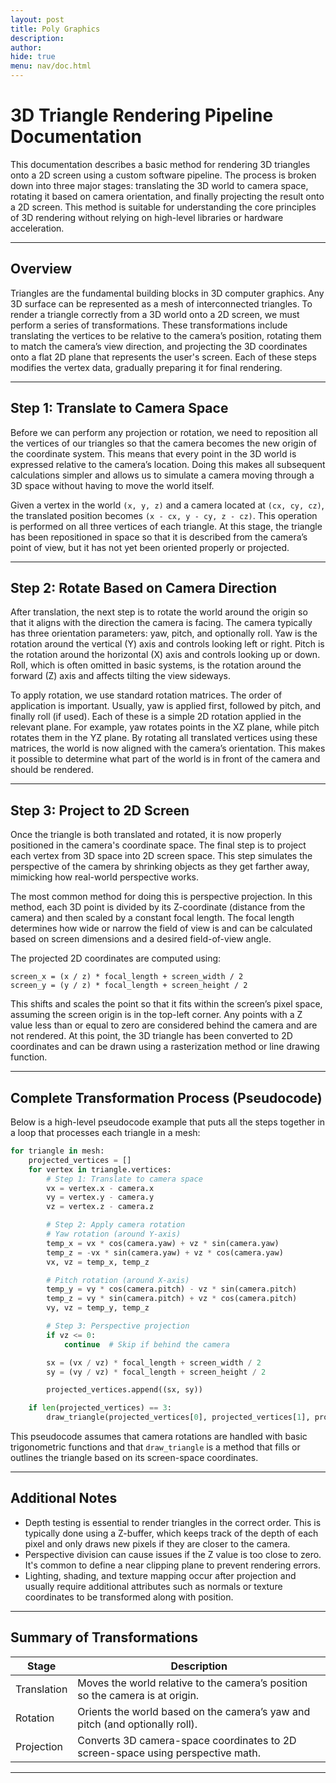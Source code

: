 ```yaml
---
layout: post 
title: Poly Graphics
description: 
author: 
hide: true
menu: nav/doc.html
---
```


# 3D Triangle Rendering Pipeline Documentation

This documentation describes a basic method for rendering 3D triangles onto a 2D screen using a custom software pipeline. The process is broken down into three major stages: translating the 3D world to camera space, rotating it based on camera orientation, and finally projecting the result onto a 2D screen. This method is suitable for understanding the core principles of 3D rendering without relying on high-level libraries or hardware acceleration.

---

## Overview

Triangles are the fundamental building blocks in 3D computer graphics. Any 3D surface can be represented as a mesh of interconnected triangles. To render a triangle correctly from a 3D world onto a 2D screen, we must perform a series of transformations. These transformations include translating the vertices to be relative to the camera’s position, rotating them to match the camera’s view direction, and projecting the 3D coordinates onto a flat 2D plane that represents the user's screen. Each of these steps modifies the vertex data, gradually preparing it for final rendering.

---

## Step 1: Translate to Camera Space

Before we can perform any projection or rotation, we need to reposition all the vertices of our triangles so that the camera becomes the new origin of the coordinate system. This means that every point in the 3D world is expressed relative to the camera’s location. Doing this makes all subsequent calculations simpler and allows us to simulate a camera moving through a 3D space without having to move the world itself.

Given a vertex in the world `(x, y, z)` and a camera located at `(cx, cy, cz)`, the translated position becomes `(x - cx, y - cy, z - cz)`. This operation is performed on all three vertices of each triangle. At this stage, the triangle has been repositioned in space so that it is described from the camera’s point of view, but it has not yet been oriented properly or projected.

---

## Step 2: Rotate Based on Camera Direction

After translation, the next step is to rotate the world around the origin so that it aligns with the direction the camera is facing. The camera typically has three orientation parameters: yaw, pitch, and optionally roll. Yaw is the rotation around the vertical (Y) axis and controls looking left or right. Pitch is the rotation around the horizontal (X) axis and controls looking up or down. Roll, which is often omitted in basic systems, is the rotation around the forward (Z) axis and affects tilting the view sideways.

To apply rotation, we use standard rotation matrices. The order of application is important. Usually, yaw is applied first, followed by pitch, and finally roll (if used). Each of these is a simple 2D rotation applied in the relevant plane. For example, yaw rotates points in the XZ plane, while pitch rotates them in the YZ plane. By rotating all translated vertices using these matrices, the world is now aligned with the camera’s orientation. This makes it possible to determine what part of the world is in front of the camera and should be rendered.

---

## Step 3: Project to 2D Screen

Once the triangle is both translated and rotated, it is now properly positioned in the camera's coordinate space. The final step is to project each vertex from 3D space into 2D screen space. This step simulates the perspective of the camera by shrinking objects as they get farther away, mimicking how real-world perspective works.

The most common method for doing this is perspective projection. In this method, each 3D point is divided by its Z-coordinate (distance from the camera) and then scaled by a constant focal length. The focal length determines how wide or narrow the field of view is and can be calculated based on screen dimensions and a desired field-of-view angle.

The projected 2D coordinates are computed using:

```
screen_x = (x / z) * focal_length + screen_width / 2
screen_y = (y / z) * focal_length + screen_height / 2
```

This shifts and scales the point so that it fits within the screen’s pixel space, assuming the screen origin is in the top-left corner. Any points with a Z value less than or equal to zero are considered behind the camera and are not rendered. At this point, the 3D triangle has been converted to 2D coordinates and can be drawn using a rasterization method or line drawing function.

---

## Complete Transformation Process (Pseudocode)

Below is a high-level pseudocode example that puts all the steps together in a loop that processes each triangle in a mesh:

```python
for triangle in mesh:
    projected_vertices = []
    for vertex in triangle.vertices:
        # Step 1: Translate to camera space
        vx = vertex.x - camera.x
        vy = vertex.y - camera.y
        vz = vertex.z - camera.z

        # Step 2: Apply camera rotation
        # Yaw rotation (around Y-axis)
        temp_x = vx * cos(camera.yaw) + vz * sin(camera.yaw)
        temp_z = -vx * sin(camera.yaw) + vz * cos(camera.yaw)
        vx, vz = temp_x, temp_z

        # Pitch rotation (around X-axis)
        temp_y = vy * cos(camera.pitch) - vz * sin(camera.pitch)
        temp_z = vy * sin(camera.pitch) + vz * cos(camera.pitch)
        vy, vz = temp_y, temp_z

        # Step 3: Perspective projection
        if vz <= 0:
            continue  # Skip if behind the camera

        sx = (vx / vz) * focal_length + screen_width / 2
        sy = (vy / vz) * focal_length + screen_height / 2

        projected_vertices.append((sx, sy))

    if len(projected_vertices) == 3:
        draw_triangle(projected_vertices[0], projected_vertices[1], projected_vertices[2])
```

This pseudocode assumes that camera rotations are handled with basic trigonometric functions and that `draw_triangle` is a method that fills or outlines the triangle based on its screen-space coordinates.

---

## Additional Notes

* Depth testing is essential to render triangles in the correct order. This is typically done using a Z-buffer, which keeps track of the depth of each pixel and only draws new pixels if they are closer to the camera.
* Perspective division can cause issues if the Z value is too close to zero. It's common to define a near clipping plane to prevent rendering errors.
* Lighting, shading, and texture mapping occur after projection and usually require additional attributes such as normals or texture coordinates to be transformed along with position.

---

## Summary of Transformations

| Stage       | Description                                                                     |
| ----------- | ------------------------------------------------------------------------------- |
| Translation | Moves the world relative to the camera’s position so the camera is at origin.   |
| Rotation    | Orients the world based on the camera’s yaw and pitch (and optionally roll).    |
| Projection  | Converts 3D camera-space coordinates to 2D screen-space using perspective math. |

---
